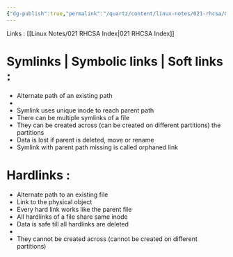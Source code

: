 ```yaml
---
{"dg-publish":true,"permalink":"/quartz/content/linux-notes/021-rhcsa/021-11-inode-no-and-sym-links-and-hard-links/021-11-2-symlinks-and-hard-links/","noteIcon":"","created":"2023-10-14T22:10:59.525+05:30","updated":"2023-10-13T17:10:19.487+05:30"}
---
```


Links : [[Linux Notes/021 RHCSA Index\|021 RHCSA Index]]

# Symlinks | Symbolic links | Soft links : 

- Alternate path of an existing path
- <style> .container {font-family: sans-serif; text-align: center;} .button-wrapper button {z-index: 1;height: 40px; width: 100px; margin: 10px;padding: 5px;} .excalidraw .App-menu_top .buttonList { display: flex;} .excalidraw-wrapper { height: 800px; margin: 50px; position: relative;} :root[dir="ltr"] .excalidraw .layer-ui__wrapper .zen-mode-transition.App-menu_bottom--transition-left {transform: none;} </style><script src="https://cdn.jsdelivr.net/npm/react@17/umd/react.production.min.js"></script><script src="https://cdn.jsdelivr.net/npm/react-dom@17/umd/react-dom.production.min.js"></script><script type="text/javascript" src="https://cdn.jsdelivr.net/npm/@excalidraw/excalidraw@0/dist/excalidraw.production.min.js"></script><div id="021-11-2_Symlinks_and_HardLinks_2023-10-08_1322.35.excalidraw.md1"></div><script>(function(){const InitialData={"type":"excalidraw","version":2,"source":"https://github.com/zsviczian/obsidian-excalidraw-plugin/releases/tag/1.9.23","elements":[{"id":"lGddDyvDkFuG1rBP5V0mR","type":"rectangle","x":-405,"y":-114.16143798828125,"width":311.3333740234375,"height":172.66665649414062,"angle":0,"strokeColor":"#1e1e1e","backgroundColor":"transparent","fillStyle":"hachure","strokeWidth":1,"strokeStyle":"solid","roughness":1,"opacity":100,"groupIds":[],"frameId":null,"roundness":{"type":3},"seed":1083755949,"version":86,"versionNonce":1027465955,"isDeleted":false,"boundElements":null,"updated":1696751692586,"link":null,"locked":false},{"id":"D3SKp5KSc0PDzAeFEQOgh","type":"rectangle","x":-281.6666259765625,"y":-58.828094482421875,"width":35.33331298828125,"height":24,"angle":0,"strokeColor":"#1e1e1e","backgroundColor":"transparent","fillStyle":"hachure","strokeWidth":1,"strokeStyle":"solid","roughness":1,"opacity":100,"groupIds":[],"frameId":null,"roundness":{"type":3},"seed":1660267821,"version":49,"versionNonce":674263245,"isDeleted":false,"boundElements":[{"id":"C4kXQ1bVVk2G90tfBpzLV","type":"arrow"}],"updated":1696751692587,"link":null,"locked":false},{"id":"vPT4UFQb","type":"text","x":-285.66668701171875,"y":-89.16146850585938,"width":59.03997802734375,"height":25,"angle":0,"strokeColor":"#1e1e1e","backgroundColor":"transparent","fillStyle":"hachure","strokeWidth":1,"strokeStyle":"solid","roughness":1,"opacity":100,"groupIds":[],"frameId":null,"roundness":null,"seed":454710819,"version":21,"versionNonce":98930307,"isDeleted":false,"boundElements":null,"updated":1696751692587,"link":null,"locked":false,"text":"10 MB","rawText":"10 MB","fontSize":20,"fontFamily":1,"textAlign":"left","verticalAlign":"top","baseline":17,"containerId":null,"originalText":"10 MB","lineHeight":1.25},{"id":"6IqbP8Oe","type":"text","x":132.3333740234375,"y":-64.16146850585938,"width":125.13990783691406,"height":25,"angle":0,"strokeColor":"#1e1e1e","backgroundColor":"transparent","fillStyle":"hachure","strokeWidth":1,"strokeStyle":"solid","roughness":1,"opacity":100,"groupIds":[],"frameId":null,"roundness":null,"seed":902440675,"version":88,"versionNonce":728513955,"isDeleted":false,"boundElements":[{"id":"C4kXQ1bVVk2G90tfBpzLV","type":"arrow"},{"id":"EYmUBriHHqesL93LQnG2H","type":"arrow"},{"id":"RS_g5w8nPDedwQpOxjfNr","type":"arrow"},{"id":"T7pYlOOAEuIsGJRJFzvwq","type":"arrow"}],"updated":1696751870695,"link":null,"locked":false,"text":"/etc/abc.txt","rawText":"/etc/abc.txt","fontSize":20,"fontFamily":1,"textAlign":"left","verticalAlign":"top","baseline":17,"containerId":null,"originalText":"/etc/abc.txt","lineHeight":1.25},{"id":"C4kXQ1bVVk2G90tfBpzLV","type":"arrow","x":120.3333740234375,"y":-47.33215721232915,"width":358,"height":0.8188316199639303,"angle":0,"strokeColor":"#1e1e1e","backgroundColor":"transparent","fillStyle":"hachure","strokeWidth":1,"strokeStyle":"solid","roughness":1,"opacity":100,"groupIds":[],"frameId":null,"roundness":{"type":2},"seed":887121507,"version":142,"versionNonce":1107298755,"isDeleted":false,"boundElements":null,"updated":1696751692588,"link":null,"locked":false,"points":[[0,0],[-358,0.8188316199639303]],"lastCommittedPoint":null,"startBinding":{"elementId":"6IqbP8Oe","focus":-0.32816762292883334,"gap":12},"endBinding":{"elementId":"D3SKp5KSc0PDzAeFEQOgh","focus":0.03114508650204948,"gap":8.66668701171875},"startArrowhead":null,"endArrowhead":"arrow"},{"id":"QsdGzZcc0DnaM6Rr8U6oT","type":"ellipse","x":210.33343505859375,"y":-218.828125,"width":37.33331298828125,"height":35.333343505859375,"angle":0,"strokeColor":"#1e1e1e","backgroundColor":"transparent","fillStyle":"hachure","strokeWidth":1,"strokeStyle":"solid","roughness":1,"opacity":100,"groupIds":[],"frameId":null,"roundness":{"type":2},"seed":1312485293,"version":88,"versionNonce":1870060323,"isDeleted":false,"boundElements":null,"updated":1696751773017,"link":null,"locked":false},{"id":"FKpZ8RpEfHLH6zhKpS5Lr","type":"freedraw","x":216.33343505859375,"y":-186.82810974121094,"width":6.6666259765625,"height":28.666656494140625,"angle":0,"strokeColor":"#1e1e1e","backgroundColor":"transparent","fillStyle":"hachure","strokeWidth":0.5,"strokeStyle":"solid","roughness":1,"opacity":100,"groupIds":[],"frameId":null,"roundness":null,"seed":1269085443,"version":97,"versionNonce":1232671491,"isDeleted":false,"boundElements":null,"updated":1696751790340,"link":null,"locked":false,"points":[[0,0],[-1.33331298828125,2],[-2,2.666656494140625],[-3.33331298828125,5.3333282470703125],[-4,6],[-5.33331298828125,7.3333282470703125],[-6,8.666656494140625],[-6,10],[-6.6666259765625,10.666656494140625],[-6.6666259765625,11.333328247070312],[-6.6666259765625,12],[-6.6666259765625,13.333328247070312],[-6.6666259765625,14.666656494140625],[-6.6666259765625,16],[-6.6666259765625,16.666656494140625],[-6.6666259765625,17.333328247070312],[-6.6666259765625,18.666656494140625],[-6.6666259765625,19.333328247070312],[-6.6666259765625,20],[-6.6666259765625,20.666656494140625],[-6.6666259765625,22],[-6.6666259765625,22.666656494140625],[-6.6666259765625,23.333328247070312],[-6.6666259765625,24.666656494140625],[-6.6666259765625,25.333328247070312],[-6.6666259765625,26],[-6.6666259765625,26.666656494140625],[-6.6666259765625,27.333328247070312],[-6.6666259765625,28],[-6.6666259765625,28.666656494140625],[-6.6666259765625,28.666656494140625]],"pressures":[],"simulatePressure":true,"lastCommittedPoint":[-6.6666259765625,28.666656494140625]},{"id":"NR_4epOSgAmFheqK6_OTx","type":"freedraw","x":243.666748046875,"y":-186.1614532470703,"width":4,"height":30,"angle":0,"strokeColor":"#1e1e1e","backgroundColor":"transparent","fillStyle":"hachure","strokeWidth":0.5,"strokeStyle":"solid","roughness":1,"opacity":100,"groupIds":[],"frameId":null,"roundness":null,"seed":1763240195,"version":74,"versionNonce":1091697027,"isDeleted":false,"boundElements":null,"updated":1696751791630,"link":null,"locked":false,"points":[[0,0],[0.66668701171875,-0.6666717529296875],[1.3333740234375,0],[2,0.6666717529296875],[2.66668701171875,1.3333282470703125],[2.66668701171875,2],[2.66668701171875,2.6666717529296875],[2.66668701171875,3.3333282470703125],[3.3333740234375,4],[3.3333740234375,5.3333282470703125],[3.3333740234375,6],[4,6.6666717529296875],[4,8.666671752929688],[4,9.333328247070312],[4,10.666671752929688],[4,11.333328247070312],[4,12],[4,12.666671752929688],[4,14],[4,14.666671752929688],[4,16.666671752929688],[4,17.333328247070312],[4,18],[4,18.666671752929688],[4,19.333328247070312],[4,20],[4,20.666671752929688],[4,21.333328247070312],[4,22.666671752929688],[4,23.333328247070312],[4,24],[4,25.333328247070312],[4,26],[4,26.666671752929688],[4,27.333328247070312],[4,28.666671752929688],[4,29.333328247070312],[4,29.333328247070312]],"pressures":[],"simulatePressure":true,"lastCommittedPoint":[4,29.333328247070312]},{"id":"EYmUBriHHqesL93LQnG2H","type":"arrow","x":123.66668701171875,"y":-79.49478149414062,"width":317.3333740234375,"height":39.333343505859375,"angle":0,"strokeColor":"#1e1e1e","backgroundColor":"transparent","fillStyle":"hachure","strokeWidth":0.5,"strokeStyle":"solid","roughness":1,"opacity":100,"groupIds":[],"frameId":null,"roundness":{"type":2},"seed":1106472547,"version":240,"versionNonce":41353859,"isDeleted":false,"boundElements":null,"updated":1696751760198,"link":null,"locked":false,"points":[[0,0],[-162.6666259765625,-32.666656494140625],[-317.3333740234375,6.66668701171875]],"lastCommittedPoint":[-304.66668701171875,1.333343505859375],"startBinding":{"elementId":"6IqbP8Oe","focus":0.5396946167447377,"gap":15.33331298828125},"endBinding":null,"startArrowhead":null,"endArrowhead":"arrow"},{"id":"RS_g5w8nPDedwQpOxjfNr","type":"arrow","x":158.3333740234375,"y":-74.828125,"width":364.66668701171875,"height":66,"angle":0,"strokeColor":"#1e1e1e","backgroundColor":"transparent","fillStyle":"hachure","strokeWidth":0.5,"strokeStyle":"solid","roughness":1,"opacity":100,"groupIds":[],"frameId":null,"roundness":{"type":2},"seed":1806163597,"version":222,"versionNonce":291360739,"isDeleted":false,"boundElements":null,"updated":1696751755246,"link":null,"locked":false,"points":[[0,0],[-196.66668701171875,-66],[-364.66668701171875,-14]],"lastCommittedPoint":[-356.66668701171875,-16],"startBinding":{"elementId":"6IqbP8Oe","focus":0.32521382912289465,"gap":10.666656494140625},"endBinding":null,"startArrowhead":null,"endArrowhead":"arrow"},{"id":"2px1x48iNn3uPYMMYblVs","type":"arrow","x":195.666748046875,"y":-180.1614532470703,"width":34.666748046875,"height":80.66667175292969,"angle":0,"strokeColor":"#1e1e1e","backgroundColor":"transparent","fillStyle":"hachure","strokeWidth":0.5,"strokeStyle":"solid","roughness":1,"opacity":100,"groupIds":[],"frameId":null,"roundness":{"type":2},"seed":1733145795,"version":201,"versionNonce":2047576419,"isDeleted":false,"boundElements":null,"updated":1696751814509,"link":null,"locked":false,"points":[[0,0],[-30.66668701171875,31.333343505859375],[-34.666748046875,80.66667175292969]],"lastCommittedPoint":[-34.666748046875,80.66667175292969],"startBinding":null,"endBinding":null,"startArrowhead":null,"endArrowhead":"arrow"},{"id":"smsREch3","type":"text","x":-31,"y":-70.16143798828125,"width":48.23997497558594,"height":25,"angle":0,"strokeColor":"#1e1e1e","backgroundColor":"transparent","fillStyle":"hachure","strokeWidth":0.5,"strokeStyle":"solid","roughness":1,"opacity":100,"groupIds":[],"frameId":null,"roundness":null,"seed":338559757,"version":11,"versionNonce":410679181,"isDeleted":false,"boundElements":null,"updated":1696751826750,"link":null,"locked":false,"text":"8001","rawText":"8001","fontSize":20,"fontFamily":1,"textAlign":"left","verticalAlign":"top","baseline":17,"containerId":null,"originalText":"8001","lineHeight":1.25},{"id":"jTA9xssgsOEMfV1L5DZlK","type":"line","x":136.3333740234375,"y":-28.828125,"width":114,"height":1.33331298828125,"angle":0,"strokeColor":"#1e1e1e","backgroundColor":"transparent","fillStyle":"hachure","strokeWidth":0.5,"strokeStyle":"solid","roughness":1,"opacity":100,"groupIds":[],"frameId":null,"roundness":{"type":2},"seed":327268429,"version":52,"versionNonce":378513475,"isDeleted":false,"boundElements":null,"updated":1696751834653,"link":null,"locked":false,"points":[[0,0],[114,-1.33331298828125]],"lastCommittedPoint":null,"startBinding":null,"endBinding":null,"startArrowhead":null,"endArrowhead":null},{"id":"LrlE4XYw","type":"text","x":168.33331298828125,"y":-21.828125,"width":44.37995910644531,"height":25,"angle":0,"strokeColor":"#1e1e1e","backgroundColor":"transparent","fillStyle":"hachure","strokeWidth":0.5,"strokeStyle":"solid","roughness":1,"opacity":100,"groupIds":[],"frameId":null,"roundness":null,"seed":73038381,"version":15,"versionNonce":1435107373,"isDeleted":false,"boundElements":null,"updated":1696751840096,"link":null,"locked":false,"text":"path","rawText":"path","fontSize":20,"fontFamily":1,"textAlign":"left","verticalAlign":"top","baseline":17,"containerId":null,"originalText":"path","lineHeight":1.25},{"id":"ppdNj2zO","type":"text","x":555,"y":-64.16146850585938,"width":123.67990112304688,"height":25,"angle":0,"strokeColor":"#1e1e1e","backgroundColor":"transparent","fillStyle":"hachure","strokeWidth":0.5,"strokeStyle":"solid","roughness":1,"opacity":100,"groupIds":[],"frameId":null,"roundness":null,"seed":226466029,"version":40,"versionNonce":441856045,"isDeleted":false,"boundElements":[{"id":"T7pYlOOAEuIsGJRJFzvwq","type":"arrow"}],"updated":1696751874392,"link":null,"locked":false,"text":"/usr/abc.txt","rawText":"/usr/abc.txt","fontSize":20,"fontFamily":1,"textAlign":"left","verticalAlign":"top","baseline":17,"containerId":null,"originalText":"/usr/abc.txt","lineHeight":1.25},{"id":"T7pYlOOAEuIsGJRJFzvwq","type":"arrow","x":543,"y":-52.56202202302106,"width":272,"height":2.7634643075155623,"angle":0,"strokeColor":"#1e1e1e","backgroundColor":"transparent","fillStyle":"hachure","strokeWidth":0.5,"strokeStyle":"solid","roughness":1,"opacity":100,"groupIds":[],"frameId":null,"roundness":{"type":2},"seed":1794010381,"version":85,"versionNonce":1358940397,"isDeleted":false,"boundElements":null,"updated":1696751874393,"link":null,"locked":false,"points":[[0,0],[-272,2.7634643075155623]],"lastCommittedPoint":null,"startBinding":{"elementId":"ppdNj2zO","focus":0.12774993274241064,"gap":12},"endBinding":{"elementId":"6IqbP8Oe","focus":0.2006773765268162,"gap":13.526718139648438},"startArrowhead":null,"endArrowhead":"arrow"},{"id":"uVVaila3R7kTrwspefMMe","type":"line","x":562.9999389648438,"y":-34.828125,"width":113.33331298828125,"height":0,"angle":0,"strokeColor":"#1e1e1e","backgroundColor":"transparent","fillStyle":"hachure","strokeWidth":0.5,"strokeStyle":"solid","roughness":1,"opacity":100,"groupIds":[],"frameId":null,"roundness":{"type":2},"seed":2133471661,"version":59,"versionNonce":161364451,"isDeleted":false,"boundElements":null,"updated":1696751881652,"link":null,"locked":false,"points":[[0,0],[113.33331298828125,0]],"lastCommittedPoint":null,"startBinding":null,"endBinding":null,"startArrowhead":null,"endArrowhead":null},{"id":"1D5pl8Rk","type":"text","x":580.6666259765625,"y":-21.494781494140625,"width":61.61993408203125,"height":25,"angle":0,"strokeColor":"#1e1e1e","backgroundColor":"transparent","fillStyle":"hachure","strokeWidth":0.5,"strokeStyle":"solid","roughness":1,"opacity":100,"groupIds":[],"frameId":null,"roundness":null,"seed":948682947,"version":27,"versionNonce":256880195,"isDeleted":false,"boundElements":null,"updated":1696751889602,"link":null,"locked":false,"text":"symlink","rawText":"symlink","fontSize":20,"fontFamily":1,"textAlign":"left","verticalAlign":"top","baseline":17,"containerId":null,"originalText":"symlink","lineHeight":1.25},{"id":"fomzb1Fb","type":"text","x":384.333251953125,"y":-80.828125,"width":45.11997985839844,"height":25,"angle":0,"strokeColor":"#1e1e1e","backgroundColor":"transparent","fillStyle":"hachure","strokeWidth":0.5,"strokeStyle":"solid","roughness":1,"opacity":100,"groupIds":[],"frameId":null,"roundness":null,"seed":740814061,"version":12,"versionNonce":870702029,"isDeleted":false,"boundElements":null,"updated":1696751903932,"link":null,"locked":false,"text":"9001","rawText":"9001","fontSize":20,"fontFamily":1,"textAlign":"left","verticalAlign":"top","baseline":17,"containerId":null,"originalText":"9001","lineHeight":1.25},{"type":"ellipse","version":138,"versionNonce":124915213,"isDeleted":false,"id":"UhaY_zG57ifjzhgYF2Nx-","fillStyle":"hachure","strokeWidth":1,"strokeStyle":"solid","roughness":1,"opacity":100,"angle":0,"x":616.6667175292969,"y":-226.1614532470703,"strokeColor":"#1e1e1e","backgroundColor":"transparent","width":37.33331298828125,"height":35.333343505859375,"seed":1011138147,"groupIds":[],"frameId":null,"roundness":{"type":2},"boundElements":[],"updated":1696751937771,"link":null,"locked":false},{"type":"freedraw","version":161,"versionNonce":1622398573,"isDeleted":false,"id":"fJC1UnyTAuFIl17Ao0J48","fillStyle":"hachure","strokeWidth":0.5,"strokeStyle":"solid","roughness":1,"opacity":100,"angle":0,"x":619.6666259765625,"y":-194.49476623535156,"strokeColor":"#1e1e1e","backgroundColor":"transparent","width":6.6666259765625,"height":28.666656494140625,"seed":1161204845,"groupIds":[],"frameId":null,"roundness":null,"boundElements":[],"updated":1696751944067,"link":null,"locked":false,"points":[[0,0],[-1.33331298828125,2],[-2,2.666656494140625],[-3.33331298828125,5.3333282470703125],[-4,6],[-5.33331298828125,7.3333282470703125],[-6,8.666656494140625],[-6,10],[-6.6666259765625,10.666656494140625],[-6.6666259765625,11.333328247070312],[-6.6666259765625,12],[-6.6666259765625,13.333328247070312],[-6.6666259765625,14.666656494140625],[-6.6666259765625,16],[-6.6666259765625,16.666656494140625],[-6.6666259765625,17.333328247070312],[-6.6666259765625,18.666656494140625],[-6.6666259765625,19.333328247070312],[-6.6666259765625,20],[-6.6666259765625,20.666656494140625],[-6.6666259765625,22],[-6.6666259765625,22.666656494140625],[-6.6666259765625,23.333328247070312],[-6.6666259765625,24.666656494140625],[-6.6666259765625,25.333328247070312],[-6.6666259765625,26],[-6.6666259765625,26.666656494140625],[-6.6666259765625,27.333328247070312],[-6.6666259765625,28],[-6.6666259765625,28.666656494140625],[-6.6666259765625,28.666656494140625]],"lastCommittedPoint":null,"simulatePressure":true,"pressures":[]},{"type":"freedraw","version":129,"versionNonce":111778861,"isDeleted":false,"id":"sm28WSS60-pkUVaMA-Oyr","fillStyle":"hachure","strokeWidth":0.5,"strokeStyle":"solid","roughness":1,"opacity":100,"angle":0,"x":648.6666870117188,"y":-192.4947967529297,"strokeColor":"#1e1e1e","backgroundColor":"transparent","width":4,"height":30,"seed":167795651,"groupIds":[],"frameId":null,"roundness":null,"boundElements":[],"updated":1696751942152,"link":null,"locked":false,"points":[[0,0],[0.66668701171875,-0.6666717529296875],[1.3333740234375,0],[2,0.6666717529296875],[2.66668701171875,1.3333282470703125],[2.66668701171875,2],[2.66668701171875,2.6666717529296875],[2.66668701171875,3.3333282470703125],[3.3333740234375,4],[3.3333740234375,5.3333282470703125],[3.3333740234375,6],[4,6.6666717529296875],[4,8.666671752929688],[4,9.333328247070312],[4,10.666671752929688],[4,11.333328247070312],[4,12],[4,12.666671752929688],[4,14],[4,14.666671752929688],[4,16.666671752929688],[4,17.333328247070312],[4,18],[4,18.666671752929688],[4,19.333328247070312],[4,20],[4,20.666671752929688],[4,21.333328247070312],[4,22.666671752929688],[4,23.333328247070312],[4,24],[4,25.333328247070312],[4,26],[4,26.666671752929688],[4,27.333328247070312],[4,28.666671752929688],[4,29.333328247070312],[4,29.333328247070312]],"lastCommittedPoint":null,"simulatePressure":true,"pressures":[]},{"id":"IfQJFgNCf8WdTzusR4GK1","type":"arrow","x":605,"y":-170.1614532470703,"width":30.66668701171875,"height":76.66667175292969,"angle":0,"strokeColor":"#1e1e1e","backgroundColor":"transparent","fillStyle":"hachure","strokeWidth":0.5,"strokeStyle":"solid","roughness":1,"opacity":100,"groupIds":[],"frameId":null,"roundness":{"type":2},"seed":140042029,"version":86,"versionNonce":2066494093,"isDeleted":false,"boundElements":[],"updated":1696751957189,"link":null,"locked":false,"points":[[0,0],[-30.66668701171875,31.333328247070312],[-30.66668701171875,76.66667175292969]],"lastCommittedPoint":[-24.66668701171875,85.33334350585938],"startBinding":null,"endBinding":null,"startArrowhead":null,"endArrowhead":"arrow"},{"id":"WLevNwtn","type":"text","x":263,"y":-232.16146850585938,"width":5.4199981689453125,"height":25,"angle":0,"strokeColor":"#1e1e1e","backgroundColor":"transparent","fillStyle":"hachure","strokeWidth":0.5,"strokeStyle":"solid","roughness":1,"opacity":100,"groupIds":[],"frameId":null,"roundness":null,"seed":1778116909,"version":14,"versionNonce":2020375341,"isDeleted":false,"boundElements":null,"updated":1696752002693,"link":null,"locked":false,"text":"1","rawText":"1","fontSize":20,"fontFamily":1,"textAlign":"left","verticalAlign":"top","baseline":17,"containerId":null,"originalText":"1","lineHeight":1.25},{"id":"SMEjV3fH","type":"text","x":665,"y":-238.828125,"width":14.239990234375,"height":25,"angle":0,"strokeColor":"#1e1e1e","backgroundColor":"transparent","fillStyle":"hachure","strokeWidth":0.5,"strokeStyle":"solid","roughness":1,"opacity":100,"groupIds":[],"frameId":null,"roundness":null,"seed":756523683,"version":36,"versionNonce":1871147331,"isDeleted":false,"boundElements":null,"updated":1696752006512,"link":null,"locked":false,"text":"2","rawText":"2","fontSize":20,"fontFamily":1,"textAlign":"left","verticalAlign":"top","baseline":17,"containerId":null,"originalText":"2","lineHeight":1.25},{"id":"4MKReTWY","type":"text","x":569.3333129882812,"y":-151.328125,"width":10,"height":25,"angle":0,"strokeColor":"#1e1e1e","backgroundColor":"transparent","fillStyle":"hachure","strokeWidth":0.5,"strokeStyle":"solid","roughness":1,"opacity":100,"groupIds":[],"frameId":null,"roundness":null,"seed":1465740429,"version":2,"versionNonce":1703567779,"isDeleted":true,"boundElements":null,"updated":1696751955313,"link":null,"locked":false,"text":"","rawText":"","fontSize":20,"fontFamily":1,"textAlign":"center","verticalAlign":"middle","baseline":17,"containerId":"IfQJFgNCf8WdTzusR4GK1","originalText":"","lineHeight":1.25},{"id":"l7zEF54L","type":"text","x":289.6666259765625,"y":-248.828125,"width":10,"height":25,"angle":0,"strokeColor":"#1e1e1e","backgroundColor":"transparent","fillStyle":"hachure","strokeWidth":0.5,"strokeStyle":"solid","roughness":1,"opacity":100,"groupIds":[],"frameId":null,"roundness":null,"seed":1020310531,"version":2,"versionNonce":859571213,"isDeleted":true,"boundElements":null,"updated":1696751973828,"link":null,"locked":false,"text":"","rawText":"","fontSize":20,"fontFamily":1,"textAlign":"left","verticalAlign":"top","baseline":17,"containerId":null,"originalText":"","lineHeight":1.25},{"id":"J_WvVsWosAwU-pX9mvLci","type":"ellipse","x":311,"y":-238.828125,"width":26.079986572265625,"height":49,"angle":0,"strokeColor":"#1e1e1e","backgroundColor":"transparent","fillStyle":"hachure","strokeWidth":0.5,"strokeStyle":"solid","roughness":1,"opacity":100,"groupIds":[],"frameId":null,"roundness":{"type":2},"seed":132837091,"version":217,"versionNonce":95488323,"isDeleted":true,"boundElements":[{"type":"text","id":"B3vdNgFL"}],"updated":1696751991760,"link":null,"locked":false},{"id":"B3vdNgFL","type":"text","x":321.1093265224086,"y":-226.6522411390704,"width":5.4199981689453125,"height":25,"angle":0,"strokeColor":"#1e1e1e","backgroundColor":"transparent","fillStyle":"hachure","strokeWidth":0.5,"strokeStyle":"solid","roughness":1,"opacity":100,"groupIds":[],"frameId":null,"roundness":null,"seed":919793571,"version":50,"versionNonce":816930925,"isDeleted":true,"boundElements":null,"updated":1696751991760,"link":null,"locked":false,"text":"1","rawText":"1","fontSize":20,"fontFamily":1,"textAlign":"center","verticalAlign":"middle","baseline":17,"containerId":"J_WvVsWosAwU-pX9mvLci","originalText":"1","lineHeight":1.25}],"appState":{"theme":"dark","viewBackgroundColor":"#ffffff","currentItemStrokeColor":"#1e1e1e","currentItemBackgroundColor":"transparent","currentItemFillStyle":"hachure","currentItemStrokeWidth":0.5,"currentItemStrokeStyle":"solid","currentItemRoughness":1,"currentItemOpacity":100,"currentItemFontFamily":1,"currentItemFontSize":20,"currentItemTextAlign":"left","currentItemStartArrowhead":null,"currentItemEndArrowhead":"arrow","scrollX":9.3333740234375,"scrollY":431.171875,"zoom":{"value":1},"currentItemRoundness":"round","gridSize":null,"gridColor":{"Bold":"#C9C9C9FF","Regular":"#EDEDEDFF"},"currentStrokeOptions":null,"previousGridSize":null,"frameRendering":{"enabled":true,"clip":true,"name":true,"outline":true}},"files":{}};InitialData.scrollToContent=true;App=()=>{const e=React.useRef(null),t=React.useRef(null),[n,i]=React.useState({width:void 0,height:void 0});return React.useEffect(()=>{i({width:t.current.getBoundingClientRect().width,height:t.current.getBoundingClientRect().height});const e=()=>{i({width:t.current.getBoundingClientRect().width,height:t.current.getBoundingClientRect().height})};return window.addEventListener("resize",e),()=>window.removeEventListener("resize",e)},[t]),React.createElement(React.Fragment,null,React.createElement("div",{className:"excalidraw-wrapper",ref:t},React.createElement(ExcalidrawLib.Excalidraw,{ref:e,width:n.width,height:n.height,initialData:InitialData,viewModeEnabled:!0,zenModeEnabled:!0,gridModeEnabled:!1})))},excalidrawWrapper=document.getElementById("021-11-2_Symlinks_and_HardLinks_2023-10-08_1322.35.excalidraw.md1");ReactDOM.render(React.createElement(App),excalidrawWrapper);})();</script>
- Symlink uses unique inode to reach parent path
- There can be multiple symlinks of a file
- They can be created across (can be created on different partitions) the partitions
- Data is lost if parent is deleted, move or rename
- Symlink with parent path missing is called orphaned link

# Hardlinks :

- Alternate path to an existing file
- Link to the physical object
- Every hard link works like the parent file
- All hardlinks of a file share same inode
- Data is safe till all hardlinks are deleted
- <div id="021-11-2_Symlinks_and_HardLinks_2023-10-08_1330.54.excalidraw.md2"></div><script>(function(){const InitialData={"type":"excalidraw","version":2,"source":"https://github.com/zsviczian/obsidian-excalidraw-plugin/releases/tag/1.9.23","elements":[{"id":"hhv3qu2M","type":"text","x":-341.66662597656256,"y":-109.49481201171875,"width":111.17990112304688,"height":25,"angle":0,"strokeColor":"#1e1e1e","backgroundColor":"transparent","fillStyle":"hachure","strokeWidth":1,"strokeStyle":"solid","roughness":1,"opacity":100,"groupIds":[],"frameId":null,"roundness":null,"seed":1380534115,"version":55,"versionNonce":886637603,"isDeleted":false,"boundElements":[{"id":"NsnP8PzOLg7t-d8mFyH1X","type":"arrow"},{"id":"pPr474wzijKyycKir0Lno","type":"arrow"}],"updated":1696752262697,"link":null,"locked":false,"text":"/lib/xyz.txt","rawText":"/lib/xyz.txt","fontSize":20,"fontFamily":1,"textAlign":"left","verticalAlign":"top","baseline":17,"containerId":null,"originalText":"/lib/xyz.txt","lineHeight":1.25},{"id":"Tl6LVOhV","type":"text","x":-232.66656494140625,"y":47.83856201171875,"width":82.77992248535156,"height":25,"angle":0,"strokeColor":"#1e1e1e","backgroundColor":"transparent","fillStyle":"hachure","strokeWidth":1,"strokeStyle":"solid","roughness":1,"opacity":100,"groupIds":[],"frameId":null,"roundness":null,"seed":54222829,"version":60,"versionNonce":1032009421,"isDeleted":false,"boundElements":[{"id":"7f5w3rjtNvt7nFy0H6Iir","type":"arrow"},{"id":"pPr474wzijKyycKir0Lno","type":"arrow"}],"updated":1696752266061,"link":null,"locked":false,"text":"hardlinks","rawText":"hardlinks","fontSize":20,"fontFamily":1,"textAlign":"left","verticalAlign":"top","baseline":17,"containerId":null,"originalText":"hardlinks","lineHeight":1.25},{"id":"x92kc27w","type":"text","x":-5.6666259765625,"y":106.17190551757812,"width":123.67990112304688,"height":25,"angle":0,"strokeColor":"#1e1e1e","backgroundColor":"transparent","fillStyle":"hachure","strokeWidth":1,"strokeStyle":"solid","roughness":1,"opacity":100,"groupIds":[],"frameId":null,"roundness":null,"seed":44008557,"version":45,"versionNonce":1912311501,"isDeleted":false,"boundElements":[{"id":"tYVxRnkDO-iQnb1lJyebo","type":"arrow"},{"id":"7f5w3rjtNvt7nFy0H6Iir","type":"arrow"}],"updated":1696752225369,"link":null,"locked":false,"text":"/usr/abc.txt","rawText":"/usr/abc.txt","fontSize":20,"fontFamily":1,"textAlign":"left","verticalAlign":"top","baseline":17,"containerId":null,"originalText":"/usr/abc.txt","lineHeight":1.25},{"id":"iEoGHJvL","type":"text","x":331.38096400669656,"y":-102.44715663364957,"width":125.13990783691406,"height":25,"angle":0,"strokeColor":"#1e1e1e","backgroundColor":"transparent","fillStyle":"hachure","strokeWidth":1,"strokeStyle":"solid","roughness":1,"opacity":100,"groupIds":[],"frameId":null,"roundness":null,"seed":119997891,"version":197,"versionNonce":160190445,"isDeleted":false,"boundElements":[{"id":"k778pdL4EcGL6Mm1Evyv1","type":"arrow"}],"updated":1696752205272,"link":null,"locked":false,"text":"/etc/abc.txt","rawText":"/etc/abc.txt","fontSize":20,"fontFamily":1,"textAlign":"left","verticalAlign":"top","baseline":17,"containerId":null,"originalText":"/etc/abc.txt","lineHeight":1.25},{"id":"mFx9pesaxAaHE-mDsmatn","type":"rectangle","x":-62.33331298828125,"y":-160.82810974121094,"width":248.66668701171875,"height":150.00001525878906,"angle":0,"strokeColor":"#1e1e1e","backgroundColor":"transparent","fillStyle":"hachure","strokeWidth":1,"strokeStyle":"solid","roughness":1,"opacity":100,"groupIds":[],"frameId":null,"roundness":{"type":3},"seed":12612653,"version":130,"versionNonce":781362371,"isDeleted":false,"boundElements":null,"updated":1696752123058,"link":null,"locked":false},{"id":"BPiceOjszW30-KLNZSzOG","type":"rectangle","x":37.666748046875,"y":-110.828125,"width":36,"height":24.66668701171875,"angle":0,"strokeColor":"#1e1e1e","backgroundColor":"transparent","fillStyle":"hachure","strokeWidth":1,"strokeStyle":"solid","roughness":1,"opacity":100,"groupIds":[],"frameId":null,"roundness":{"type":3},"seed":1812669069,"version":87,"versionNonce":502501517,"isDeleted":false,"boundElements":[{"id":"k778pdL4EcGL6Mm1Evyv1","type":"arrow"},{"id":"NsnP8PzOLg7t-d8mFyH1X","type":"arrow"},{"id":"tYVxRnkDO-iQnb1lJyebo","type":"arrow"}],"updated":1696752217648,"link":null,"locked":false},{"id":"k51OT06W","type":"text","x":30.333251953125,"y":-134.328125,"width":47.23197937011719,"height":20,"angle":0,"strokeColor":"#1e1e1e","backgroundColor":"transparent","fillStyle":"hachure","strokeWidth":1,"strokeStyle":"solid","roughness":1,"opacity":100,"groupIds":[],"frameId":null,"roundness":null,"seed":1828891779,"version":26,"versionNonce":352881997,"isDeleted":false,"boundElements":null,"updated":1696752150719,"link":null,"locked":false,"text":"10 MB","rawText":"10 MB","fontSize":16,"fontFamily":1,"textAlign":"left","verticalAlign":"top","baseline":14,"containerId":null,"originalText":"10 MB","lineHeight":1.25},{"id":"-MPQuzn4p8ur78MFgGv_e","type":"line","x":330.73670196533214,"y":-73.6562271118164,"width":134,"height":0.66668701171875,"angle":0,"strokeColor":"#1e1e1e","backgroundColor":"transparent","fillStyle":"hachure","strokeWidth":1,"strokeStyle":"solid","roughness":1,"opacity":100,"groupIds":[],"frameId":null,"roundness":{"type":2},"seed":419181037,"version":43,"versionNonce":972475395,"isDeleted":false,"boundElements":null,"updated":1696752193987,"link":null,"locked":false,"points":[[0,0],[134,0.66668701171875]],"lastCommittedPoint":null,"startBinding":null,"endBinding":null,"startArrowhead":null,"endArrowhead":null},{"id":"BFEVmgf8","type":"text","x":379.40332794189464,"y":-59.656227111816406,"width":35.50396728515625,"height":20,"angle":0,"strokeColor":"#1e1e1e","backgroundColor":"transparent","fillStyle":"hachure","strokeWidth":1,"strokeStyle":"solid","roughness":1,"opacity":100,"groupIds":[],"frameId":null,"roundness":null,"seed":1338466925,"version":5,"versionNonce":951582051,"isDeleted":false,"boundElements":null,"updated":1696752198270,"link":null,"locked":false,"text":"path","rawText":"path","fontSize":16,"fontFamily":1,"textAlign":"left","verticalAlign":"top","baseline":14,"containerId":null,"originalText":"path","lineHeight":1.25},{"id":"k778pdL4EcGL6Mm1Evyv1","type":"arrow","x":320.07007598876953,"y":-91.6562271118164,"width":233.3333740234375,"height":3.33331298828125,"angle":0,"strokeColor":"#1e1e1e","backgroundColor":"transparent","fillStyle":"hachure","strokeWidth":1,"strokeStyle":"solid","roughness":1,"opacity":100,"groupIds":[],"frameId":null,"roundness":{"type":2},"seed":2053914787,"version":31,"versionNonce":1689635405,"isDeleted":false,"boundElements":null,"updated":1696752205272,"link":null,"locked":false,"points":[[0,0],[-233.3333740234375,-3.33331298828125]],"lastCommittedPoint":null,"startBinding":{"elementId":"iEoGHJvL","focus":0.04880123806247436,"gap":11.310888017927027},"endBinding":{"elementId":"BPiceOjszW30-KLNZSzOG","focus":0.24315089983332677,"gap":13.069953918457031},"startArrowhead":null,"endArrowhead":"arrow"},{"id":"NsnP8PzOLg7t-d8mFyH1X","type":"arrow","x":-215.26329803466808,"y":-95.19393159808517,"width":240.0000000000001,"height":2.722150758684535,"angle":0,"strokeColor":"#1e1e1e","backgroundColor":"transparent","fillStyle":"hachure","strokeWidth":1,"strokeStyle":"solid","roughness":1,"opacity":100,"groupIds":[],"frameId":null,"roundness":{"type":2},"seed":1986619459,"version":120,"versionNonce":79873123,"isDeleted":false,"boundElements":null,"updated":1696752262892,"link":null,"locked":false,"points":[[0,0],[240.0000000000001,2.722150758684535]],"lastCommittedPoint":null,"startBinding":{"elementId":"hhv3qu2M","focus":0.0759824596030786,"gap":15.2234268188476},"endBinding":{"elementId":"BPiceOjszW30-KLNZSzOG","focus":-0.508380132380776,"gap":12.930046081542969},"startArrowhead":null,"endArrowhead":"arrow"},{"id":"tYVxRnkDO-iQnb1lJyebo","type":"arrow","x":60.07001495361328,"y":95.0104598999024,"width":2.66668701171875,"height":166.6666870117188,"angle":0,"strokeColor":"#1e1e1e","backgroundColor":"transparent","fillStyle":"hachure","strokeWidth":1,"strokeStyle":"solid","roughness":1,"opacity":100,"groupIds":[],"frameId":null,"roundness":{"type":2},"seed":1960169091,"version":41,"versionNonce":110485037,"isDeleted":false,"boundElements":null,"updated":1696752217648,"link":null,"locked":false,"points":[[0,0],[-2.66668701171875,-166.6666870117188]],"lastCommittedPoint":null,"startBinding":{"elementId":"x92kc27w","focus":0.06891166415377777,"gap":11.161445617675724},"endBinding":{"elementId":"BPiceOjszW30-KLNZSzOG","focus":-0.07183248551199496,"gap":14.505210876464844},"startArrowhead":null,"endArrowhead":"arrow"},{"id":"7f5w3rjtNvt7nFy0H6Iir","type":"arrow","x":-133.99692931336546,"y":74.29934254637841,"width":119.4025284813963,"height":31.671169948357445,"angle":0,"strokeColor":"#1e1e1e","backgroundColor":"transparent","fillStyle":"hachure","strokeWidth":1,"strokeStyle":"solid","roughness":1,"opacity":100,"groupIds":[],"frameId":null,"roundness":{"type":2},"seed":1650784867,"version":118,"versionNonce":173254541,"isDeleted":false,"boundElements":null,"updated":1696752266063,"link":null,"locked":false,"points":[[0,0],[119.4025284813963,31.671169948357445]],"lastCommittedPoint":null,"startBinding":{"elementId":"Tl6LVOhV","focus":-0.05184704872732059,"gap":15.956718444824162},"endBinding":{"elementId":"x92kc27w","focus":-0.20999780546843516,"gap":8.930046081542969},"startArrowhead":null,"endArrowhead":"arrow"},{"id":"pPr474wzijKyycKir0Lno","type":"arrow","x":-231.22716736134947,"y":34.34380340576172,"width":37.76216434234607,"height":110.00006103515625,"angle":0,"strokeColor":"#1e1e1e","backgroundColor":"transparent","fillStyle":"hachure","strokeWidth":1,"strokeStyle":"solid","roughness":1,"opacity":100,"groupIds":[],"frameId":null,"roundness":{"type":2},"seed":827082787,"version":186,"versionNonce":1691281485,"isDeleted":false,"boundElements":null,"updated":1696752266064,"link":null,"locked":false,"points":[[0,0],[-37.76216434234607,-110.00006103515625]],"lastCommittedPoint":null,"startBinding":{"elementId":"Tl6LVOhV","focus":-0.6797589535119815,"gap":13.494758605957028},"endBinding":{"elementId":"hhv3qu2M","focus":-0.1630227841212377,"gap":8.838554382324219},"startArrowhead":null,"endArrowhead":"arrow"},{"id":"zANFTTp5","type":"text","x":-139.93004608154303,"y":-113.32288360595703,"width":38.59197998046875,"height":20,"angle":0,"strokeColor":"#1e1e1e","backgroundColor":"transparent","fillStyle":"hachure","strokeWidth":1,"strokeStyle":"solid","roughness":1,"opacity":100,"groupIds":[],"frameId":null,"roundness":null,"seed":1380988931,"version":28,"versionNonce":7069357,"isDeleted":false,"boundElements":null,"updated":1696752253136,"link":null,"locked":false,"text":"8001","rawText":"8001","fontSize":16,"fontFamily":1,"textAlign":"left","verticalAlign":"top","baseline":14,"containerId":null,"originalText":"8001","lineHeight":1.25},{"id":"iynJsp06","type":"text","x":221.40332794189453,"y":-115.6562271118164,"width":38.59197998046875,"height":20,"angle":0,"strokeColor":"#1e1e1e","backgroundColor":"transparent","fillStyle":"hachure","strokeWidth":1,"strokeStyle":"solid","roughness":1,"opacity":100,"groupIds":[],"frameId":null,"roundness":null,"seed":472652525,"version":5,"versionNonce":565529827,"isDeleted":false,"boundElements":null,"updated":1696752247238,"link":null,"locked":false,"text":"8001","rawText":"8001","fontSize":16,"fontFamily":1,"textAlign":"left","verticalAlign":"top","baseline":14,"containerId":null,"originalText":"8001","lineHeight":1.25},{"id":"e8H8Ca8aW9CSk5eoIvdJD","type":"diamond","x":51,"y":-97.49478149414062,"width":33.3333740234375,"height":23.333343505859375,"angle":0,"strokeColor":"#1e1e1e","backgroundColor":"transparent","fillStyle":"hachure","strokeWidth":1,"strokeStyle":"solid","roughness":1,"opacity":100,"groupIds":[],"frameId":null,"roundness":{"type":2},"seed":1340938061,"version":30,"versionNonce":347582509,"isDeleted":true,"boundElements":null,"updated":1696752130444,"link":null,"locked":false}],"appState":{"theme":"dark","viewBackgroundColor":"#ffffff","currentItemStrokeColor":"#1e1e1e","currentItemBackgroundColor":"transparent","currentItemFillStyle":"hachure","currentItemStrokeWidth":1,"currentItemStrokeStyle":"solid","currentItemRoughness":1,"currentItemOpacity":100,"currentItemFontFamily":1,"currentItemFontSize":16,"currentItemTextAlign":"left","currentItemStartArrowhead":null,"currentItemEndArrowhead":"arrow","scrollX":438.5966720581056,"scrollY":311.99997711181646,"zoom":{"value":0.9999999999999998},"currentItemRoundness":"round","gridSize":null,"gridColor":{"Bold":"#C9C9C9FF","Regular":"#EDEDEDFF"},"currentStrokeOptions":null,"previousGridSize":null,"frameRendering":{"enabled":true,"clip":true,"name":true,"outline":true}},"files":{}};InitialData.scrollToContent=true;App=()=>{const e=React.useRef(null),t=React.useRef(null),[n,i]=React.useState({width:void 0,height:void 0});return React.useEffect(()=>{i({width:t.current.getBoundingClientRect().width,height:t.current.getBoundingClientRect().height});const e=()=>{i({width:t.current.getBoundingClientRect().width,height:t.current.getBoundingClientRect().height})};return window.addEventListener("resize",e),()=>window.removeEventListener("resize",e)},[t]),React.createElement(React.Fragment,null,React.createElement("div",{className:"excalidraw-wrapper",ref:t},React.createElement(ExcalidrawLib.Excalidraw,{ref:e,width:n.width,height:n.height,initialData:InitialData,viewModeEnabled:!0,zenModeEnabled:!0,gridModeEnabled:!1})))},excalidrawWrapper=document.getElementById("021-11-2_Symlinks_and_HardLinks_2023-10-08_1330.54.excalidraw.md2");ReactDOM.render(React.createElement(App),excalidrawWrapper);})();</script>
- They cannot be created across (cannot be created on different partitions)

